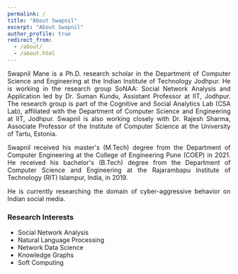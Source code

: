 ```yaml
---
permalink: /
title: "About Swapnil"
excerpt: "About Swapnil"
author_profile: true
redirect_from: 
  - /about/
  - /about.html
---
```


<p align="justify">
  Swapnil Mane is a <a href="https://cse.iitj.ac.in/index.php/people/phd-students" target="_blank" style="text-decoration:none;">Ph.D. research scholar</a> in the Department of Computer Science and Engineering at the <a href="https://www.iitj.ac.in/" target="_blank" style="text-decoration:none;">Indian Institute of Technology Jodhpur</a>. He is working in the research group SoNAA: Social Network Analysis and Application led by <a href="http://home.iitj.ac.in/~suman/" target="_blank" style="text-decoration:none;">Dr. Suman Kundu</a>, Assistant Professor at IIT, Jodhpur. The research group is part of the Cognitive and Social Analytics Lab (<a href="https://www.csa-iitj.group/" target="_blank" style="text-decoration:none;">CSA Lab</a>), affiliated with the Department of Computer Science and Engineering at IIT, Jodhpur. Swapnil is also working closely with <a href="https://rajeshsharma.cs.ut.ee/" target="_blank" style="text-decoration:none;">Dr. Rajesh Sharma</a>, Associate Professor of the Institute of Computer Science at the University of Tartu, Estonia. </p>

<p align="justify">
Swapnil received his master's (M.Tech) degree from the Department of Computer Engineering at the College of Engineering Pune (<a href="http://www.coep.org.in/" target="_blank" style="text-decoration:none;">COEP</a>) in 2021. He received his bachelor's (B.Tech) degree from the Department of Computer Science and Engineering at the Rajarambapu Institute of Technology (<a href="https://www.ritindia.edu/" target="_blank" style="text-decoration:none;">RIT</a>) Islampur, India, in 2019.
</p>

<p align="justify">
He is currently researching the domain of cyber-aggressive behavior on Indian social media.  </p>

### Research Interests
  * Social Network Analysis
  * Natural Language Processing
  * Network Data Science
  * Knowledge Graphs    
  * Soft Computing
